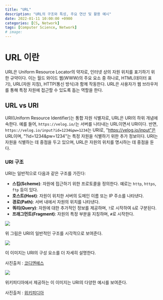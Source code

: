 ```yaml
---
title: "URL"
description: "URL의 구조와 특성, 주요 연산 및 활용 예시"
date: 2022-01-11 10:00:00 +0900
categories: [CS, Network]
tags: [Computer Science, Network]
# image: 
---
```


# URL 이란
URL은 Uniform Resource Locator의 약자로, 인터넷 상의 자원 위치를 표기하기 위한 규약이다. 이는 월드 와이드 웹(WWW)의 주요 요소 중 하나로, HTML(데이터 표기), URL(자원 지칭), HTTP(통신 방식)과 함께 작동한다. URL은 사용자가 웹 브라우저를 통해 특정 자원에 접근할 수 있도록 돕는 역할을 한다.

## URL vs URI
URI(Uniform Resource Identifier)는 통합 자원 식별자로, URL은 URI의 하위 개념에 속한다. 예를 들어, `https://velog.io/`는 서버를 나타내는 URL이면서 URI이다. 반면, `https://velog.io/input?id=1234&pw=1234`는 URI로, "https://velog.io/input"은 URL이며, "?id=1234&pw=1234"는 특정 자원을 식별하기 위한 추가 정보이다. URI는 자원을 식별하는 데 중점을 두고 있으며, URL은 자원의 위치를 명시하는 데 중점을 둔다.

### URI 구조
URI는 일반적으로 다음과 같은 구조를 가진다:
- **스킴(Scheme)**: 자원에 접근하기 위한 프로토콜을 정의한다. 예로는 `http`, `https`, `ftp` 등이 있다.
- **호스트(Host)**: 자원이 위치한 서버의 도메인 이름 또는 IP 주소를 나타낸다.
- **경로(Path)**: 서버 내에서 자원의 위치를 나타낸다.
- **쿼리(Query)**: 자원에 대한 추가적인 정보를 제공하며, `?`로 시작하여 `&`로 구분된다.
- **프래그먼트(Fragment)**: 자원의 특정 부분을 지칭하며, `#`로 시작한다.

![](https://velog.velcdn.com/images/sicksong/post/0285916a-4bf2-4e37-ab3e-d0f9f06e476a/image.png)

위 그림은 URI의 일반적인 구조를 시각적으로 보여준다.

![](https://velog.velcdn.com/images/sicksong/post/2c2adb92-12cb-4ecf-b082-fb241be479ef/image.png)

이 이미지는 URI의 구성 요소를 더 자세히 설명한다.

사진출처 : [코디엔에스](http://www.codns.com/b/B05-195)

![](https://velog.velcdn.com/images/sicksong/post/a9ddd7e0-5ce1-4408-bab4-78ee9a91834f/image.png)

위키피디아에서 제공하는 이 이미지는 URI의 다양한 예시를 보여준다.

사진출처 : [위키피디아](https://en.wikipedia.org/wiki/Uniform_Resource_Identifier)
